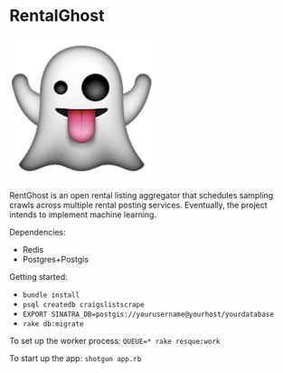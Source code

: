 # RentalGhost

![Ghost Emoji Picture](https://github.com/MAPC/rental-listing-aggregator/blob/master/ghost.png?raw=true)

RentGhost is an open rental listing aggregator that schedules sampling crawls across multiple rental posting services. Eventually, the project intends to implement machine learning. 

Dependencies:
- Redis
- Postgres+Postgis

Getting started:
 - `bundle install`
 - `psql createdb craigslistscrape`
 - `EXPORT SINATRA_DB=postgis://yourusername@yourhost/yourdatabase`
 - `rake db:migrate`

To set up the worker process:
`QUEUE=* rake resque:work`

To start up the app:
`shotgun app.rb`